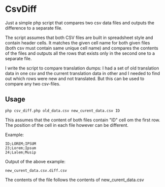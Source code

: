 # CsvDiff

Just a simple php script that compares two csv data files and outputs the difference to a separate file.

The script assumes that both CSV files are built in spreadsheet style and contain header cells. It matches the given cell name for both given files (both csv must contain same unique cell name) and compares the contents of the files and outputs all the rows that exists only in the second one to a separate file.

I write the script to compare translation dumps: I had a set of old translation data in one csv and the current translation data in other and I needed to find out which rows were new and not translated. But this can be used to compare any two csv-files.

## Usage

    php csv_diff.php old_data.csv new_curent_data.csv ID

This assumes that the content of both files contain "ID" cell om the first row. The position of the cell in each file however can be different.

Example:

    ID;LOREM;IPSUM
    23;Lorem;Ipsum
    24;Lalem;Musip

Output of the above example:

    new_curent_data.csv.diff.csv

The contents of the file follows the contents of new_curent_data.csv
